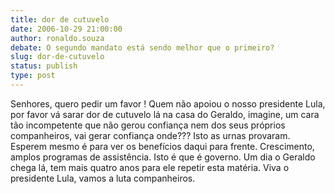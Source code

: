 ```yaml
---
title: dor de cutuvelo
date: 2006-10-29 21:00:00
author: ronaldo.souza
debate: O segundo mandato está sendo melhor que o primeiro?
slug: dor-de-cutuvelo
status: publish 
type: post
---
```


Senhores, quero pedir um favor !
Quem não apoiou o nosso presidente Lula, por favor vá sarar dor de cutuvelo lá na casa do Geraldo, imagine, um cara tão incompetente que não gerou confiança nem dos seus próprios companheiros, vai gerar confiança onde??? Isto as urnas provaram. Esperem mesmo é para ver os benefícios daqui para frente. Crescimento, amplos programas de assistência. Isto é que é governo. Um dia o Geraldo chega lá, tem mais quatro anos para ele repetir esta matéria.
Viva o presidente Lula, vamos a luta companheiros.
